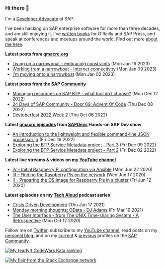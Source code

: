 
### Hi there 👋

I'm a [Developer Advocate](https://developers.sap.com/developer-advocates.html) at SAP.

I've been hacking on SAP enterprise software for more than three decades, and am still enjoying it. I've [written books](https://qmacro.org/about/#writing-and-talks) for O’Reilly and SAP Press, and speak at conferences and meetups around the world. Find out more [about me here](https://qmacro.org/about).

**Latest posts from [qmacro.org](https://qmacro.org/blog/)**
- [Living on a narrowboat - embracing constraints](https://qmacro.org/blog/posts/2023/01/16/living-on-a-narrowboat-embracing-constraints/) (Mon Jan 16 2023)
- [Working from a narrowboat - Internet connectivity](https://qmacro.org/blog/posts/2023/01/09/working-from-a-narrowboat-internet-connectivity/) (Mon Jan 09 2023)
- [I&#x27;m moving onto a narrowboat](https://qmacro.org/blog/posts/2023/01/02/i&amp;#39;m-moving-onto-a-narrowboat/) (Mon Jan 02 2023)

**Latest posts from the [SAP Community](https://people.sap.com/dj.adams.sap)**
- [Managing resources on SAP BTP - what tool do I choose?](https://blogs.sap.com/?p&#x3D;1665699) (Mon Dec 12 2022)
- [24 Days of SAP Community - Door 09: Advent Of Code](https://blogs.sap.com/?p&#x3D;1661658) (Thu Dec 08 2022)
- [Devtoberfest 2022 Week 2](https://blogs.sap.com/?p&#x3D;1620453) (Thu Oct 06 2022)

**Latest [qmacro episodes](https://www.youtube.com/playlist?list=PLfctWmgNyOIebP3qa7jXfn68QcwS5dttb) from [SAPDevs](https://www.youtube.com/user/sapdevs) Hands-on SAP Dev show**
- [An introduction to the lightweight and flexible command-line JSON processor jq](https://www.youtube.com/watch?v&#x3D;AFr-27GnKbY) (Fri Dec 16 2022)
- [Exploring the BTP Service Metadata project - Part 3](https://www.youtube.com/watch?v&#x3D;Jq-QcqLRrC8) (Fri Dec 09 2022)
- [Exploring the BTP Service Metadata project - Part 2](https://www.youtube.com/watch?v&#x3D;hhhT1I7se3g) (Fri Dec 02 2022)

**Latest live streams & videos on [my YouTube channel](https://youtube.com/djadams-qmacro)**
- [IV - Initial Raspberry Pi configuration via Ansible](https://www.youtube.com/watch?v&#x3D;vooBccHq6_4) (Mon Jun 22 2020)
- [III - Finding the Raspberry Pis on the network](https://www.youtube.com/watch?v&#x3D;hx7DB7Iqslk) (Wed Jun 17 2020)
- [II - Preparing the OS image for Raspberry Pis in a cluster](https://www.youtube.com/watch?v&#x3D;IY5ZNZDI-EQ) (Fri Jun 12 2020)

**Latest episodes on my [Tech Aloud](https://anchor.fm/tech-aloud) podcast series**
- [Crisis Driven Development](https://anchor.fm/tech-aloud/episodes/Crisis-Driven-Development-e12u6t9) (Thu Jun 17 2021)
- [Monday morning thoughts: OData - DJ Adams](https://anchor.fm/tech-aloud/episodes/Monday-morning-thoughts-OData---DJ-Adams-et0aot) (Fri Mar 19 2021)
- [The User Interface - from The UNIX Time-sharing System - A Retrospective](https://anchor.fm/tech-aloud/episodes/The-User-Interface---from-The-UNIX-Time-sharing-System---A-Retrospective-eku7oa) (Mon Oct 12 2020)

Follow me on [Twitter](https://twitter.com/qmacro), subscribe to my [YouTube channel](https://www.youtube.com/djadams-qmacro), read posts on my [personal blog](https://qmacro.org/blog/), and on my [current](https://people.sap.com/dj.adams.sap#content:blogposts) & [previous](https://people.sap.com/dj.adams#content:blogposts) profiles on the [SAP Community](https://community.sap.com).

[![My (early!) CodeWars Kata ranking](https://www.codewars.com/users/qmacro/badges/small)](https://www.codewars.com/users/qmacro)

[![My flair from the Stack Exchange network](https://stackexchange.com/users/flair/162724.png)](https://stackexchange.com/users/162724)

